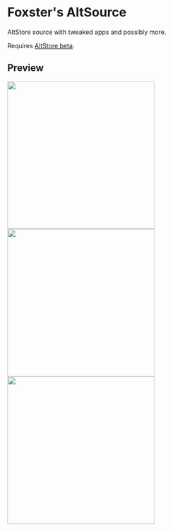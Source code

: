 # Foxster's AltSource
AltStore source with tweaked apps and possibly more.

Requires [AltStore beta](https://faq.altstore.io/patreon/beta-features/).

## Preview
<img src="https://user-images.githubusercontent.com/77606385/235022171-a5d529d7-3196-44e5-b035-81cdc7dd035f.PNG" width="333"><img src="https://user-images.githubusercontent.com/77606385/235022177-eef813a1-4b9a-4568-98c2-2bd8740d86ee.PNG" width="333">
<img src="https://user-images.githubusercontent.com/77606385/235022190-d972a95e-053b-443c-abff-6e2edb158576.PNG" width="333">

